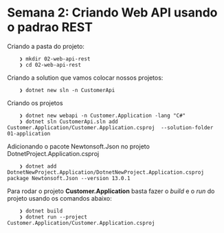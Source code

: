 # Semana 2: Criando Web API usando o padrao REST

Criando a pasta do projeto:

```shell
    ❯ mkdir 02-web-api-rest
    ❯ cd 02-web-api-rest
```

Criando a solution que vamos colocar nossos projetos:

```shell
    ❯ dotnet new sln -n CustomerApi
```

Criando os projetos

```shell
    ❯ dotnet new webapi -n Customer.Application -lang "C#"
    ❯ dotnet sln CustomerApi.sln add Customer.Application/Customer.Application.csproj  --solution-folder 01-application
```

Adicionando o pacote Newtonsoft.Json no projeto DotnetProject.Application.csproj

```shell
    ❯ dotnet add DotnetNewProject.Application/DotnetNewProject.Application.csproj  package Newtonsoft.Json --version 13.0.1
```

Para rodar o projeto **Customer.Application** basta fazer o _build_ e o _run_ do projeto usando os comandos abaixo:

```shell
    ❯ dotnet build
    ❯ dotnet run --project Customer.Application/Customer.Application.csproj
```
